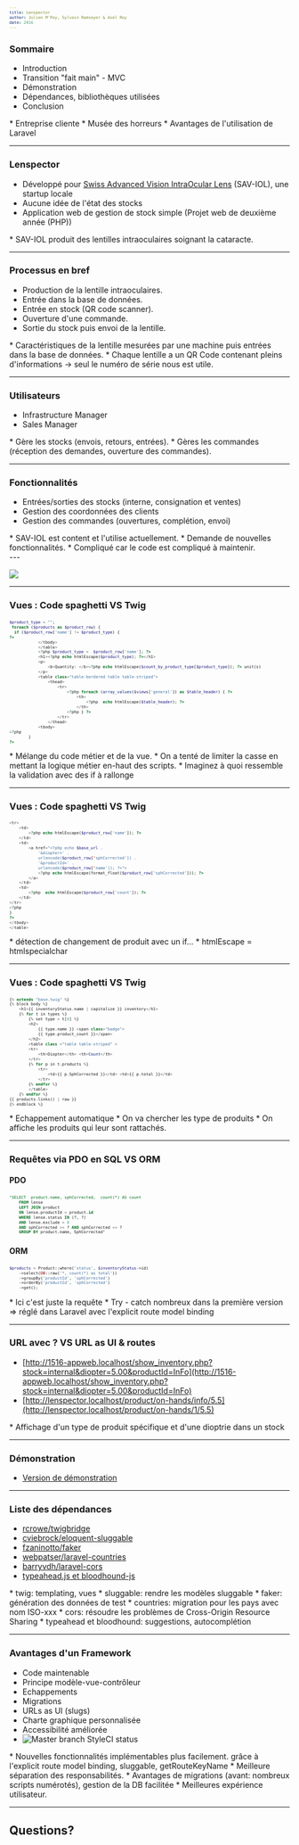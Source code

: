 ```yaml
---
title: Lenspector
author: Julien M'Poy, Sylvain Ramseyer & Axel Roy
date: 2016
---
```


### Sommaire

* Introduction
* Transition "fait main" - MVC
* Démonstration
* Dépendances, bibliothèques utilisées
* Conclusion

<div class="notes">
    * Entreprise cliente
    * Musée des horreurs
    * Avantages de l'utilisation de Laravel
</div>

---

### Lenspector

* Développé pour
[Swiss Advanced Vision IntraOcular Lens](http://www.sav-iol.com/) (SAV-IOL), une
startup locale
* Aucune idée de l'état des stocks
* Application web de gestion de stock simple (Projet web de deuxième année (PHP))


<div class="notes">
    * SAV-IOL produit des lentilles intraoculaires soignant la cataracte.
</div>

---

### Processus en bref

* Production de la lentille intraoculaires.
* Entrée dans la base de données.
* Entrée en stock (QR code scanner).
* Ouverture d'une commande.
* Sortie du stock puis envoi de la lentille.

<div class="notes">
    * Caractéristiques de la lentille mesurées par une machine puis entrées
    dans la base de données.
    * Chaque lentille a un QR Code contenant pleins d'informations -> seul
    le numéro de série nous est utile.
</div>

---

### Utilisateurs

* Infrastructure Manager
* Sales Manager

<div class="notes">
    * Gère les stocks (envois, retours, entrées).
    * Gères les commandes (réception des demandes, ouverture des commandes).
</div>

---

### Fonctionnalités

* Entrées/sorties des stocks (interne, consignation et ventes)
* Gestion des coordonnées des clients
* Gestion des commandes (ouvertures, complétion, envoi)

<div class="notes">
    * SAV-IOL est content et l'utilise actuellement.
    * Demande de nouvelles fonctionnalités.
        * Compliqué car le code est compliqué à maintenir.
</div>
---

![](http://ljdchost.com/xIkajiS.gif)

<!-- ![](http://ljdchost.com/18dVGUi.gif) -->

---

### Vues : Code spaghetti VS Twig

```php
$product_type = "";
 foreach ($products as $product_row) {
  if ($product_row['name'] != $product_type) {
?>
            </tbody>
            </table>
            <?php $product_type =  $product_row['name']; ?>
            <h1><?php echo htmlEscape($product_type); ?></h1>
            <p>
                <b>Quantity: </b><?php echo htmlEscape($count_by_product_type[$product_type]); ?> unit(s)
            </p>
            <table class="table-bordered table table-striped">
                <thead>
                    <tr>
                        <?php foreach (array_values($views['general']) as $table_header) { ?>
                            <th>
                                <?php  echo htmlEscape($table_header); ?>
                            </th>
                        <?php } ?>
                    </tr>
                </thead>
            <tbody>
<?php
        }
?>
```

<div class="notes">
    * Mélange du code métier et de la vue.
    * On a tenté de limiter la casse en mettant la logique métier en-haut
    des scripts.
    * Imaginez à quoi ressemble la validation avec des if à rallonge
</div>

---

### Vues : Code spaghetti VS Twig

```php
<tr>
    <td>
        <?php echo htmlEscape($product_row['name']); ?>
    </td>
    <td>
        <a href="<?php echo $base_url .
            '&diopter=' .
            urlencode($product_row['sphCorrected']) .
            '&productId=' .
            urlencode($product_row['name']); ?>">
            <?php echo htmlEscape(format_float($product_row['sphCorrected'])); ?>
        </a>
    </td>
    <td>
        <?php  echo htmlEscape($product_row['count']); ?>
    </td>
</tr>
<?php
}
?>
</tbody>
</table>
```

<div class="notes">
    * détection de changement de produit avec un if...
    * htmlEscape = htmlspecialchar
</div>

---

### Vues : Code spaghetti VS Twig

```php
{% extends "base.twig" %}
{% block body %}
    <h1>{{ inventoryStatus.name | capitalize }} inventory</h1>
    {% for t in types %}
        {% set type = t[0] %}
        <h2>
            {{ type.name }} <span class="badge">
            {{ type.product_count }}</span>
        </h2>
        <table class ="table table-striped" >
        <tr>
            <th>Diopter</th> <th>Count</th>
        </tr>
        {% for p in t.products %}
            <tr>
                <td>{{ p.SphCorrected }}</td> <td>{{ p.total }}</td>
            </tr>
        {% endfor %}
        </table>
    {% endfor %}
{{ products.links() | raw }}
{% endblock %}
```

<div class="notes">
    * Echappement automatique
    * On va chercher les type de produits
    * On affiche les produits qui leur sont rattachés.
</div>

---

### Requêtes via PDO en SQL VS ORM

#### PDO

```sql
"SELECT  product.name, sphCorrected,  count(*) AS count
    FROM lense
    LEFT JOIN product
    ON lense.productId = product.id
    WHERE lense.status IN (?, ?)
    AND lense.exclude = 0
    AND sphCorrected >= ? AND sphCorrected <= ?
    GROUP BY product.name, SphCorrected"
```

#### ORM

```php
$products = Product::where('status', $inventoryStatus->id)
    ->select(DB::raw('*, count(*) as total'))
    ->groupBy('productId', 'sphCorrected')
    ->orderBy('productId', 'sphCorrected')
    ->get();
```

<div class="notes">
    * Ici c'est juste la requête
    * Try - catch nombreux dans la première version => réglé dans Laravel
      avec l'explicit route model binding
</div>

---

### URL avec ? VS URL as UI & routes

* [http://1516-appweb.localhost/show_inventory.php?stock=internal&diopter=5.00&productId=InFo](http://1516-appweb.localhost/show_inventory.php?stock=internal&diopter=5.00&productId=InFo)
* [http://lenspector.localhost/product/on-hands/info/5.5](http://lenspector.localhost/product/on-hands/1/5.5)

<div class="notes">
    * Affichage d'un type de produit spécifique et d'une dioptrie dans un stock
</div>

---

### Démonstration

* [Version de démonstration](lenspector.srvz-webapp.he-arc.ch)

---

### Liste des dépendances

* [rcrowe/twigbridge](https://github.com/rcrowe/TwigBridge)
* [cviebrock/eloquent-sluggable](https://github.com/cviebrock/eloquent-sluggable)
* [fzaninotto/faker](https://github.com/fzaninotto/Faker)
* [webpatser/laravel-countries](https://github.com/webpatser/laravel-countries)
* [barryvdh/laravel-cors](https://github.com/barryvdh/laravel-cors)
* [typeahead.js et bloodhound-js](https://github.com/twitter/typeahead.js)

<div class="notes">
    * twig: templating, vues
    * sluggable: rendre les modèles sluggable
    * faker: génération des données de test
    * countries: migration pour les pays avec nom ISO-xxx
    * cors: résoudre les problèmes de Cross-Origin Resource Sharing
    * typeahead et bloodhound: suggestions, autocomplétion
</div>

---

<!-- ![](http://ljdchost.com/Lyb8RZa.gif) -->

### Avantages d'un Framework

* Code maintenable
* Principe modèle-vue-contrôleur
* Echappements
* Migrations
* URLs as UI (slugs)
* Charte graphique personnalisée
* Accessibilité améliorée
* ![Master branch StyleCI status](https://styleci.io/repos/69327879/shield?style=flat&branch=master)

<div class="notes">
    * Nouvelles fonctionnalités implémentables plus facilement. grâce à l'explicit
      route model binding, sluggable, getRouteKeyName
    * Meilleure séparation des responsabilités.
    * Avantages de migrations (avant: nombreux scripts numérotés),
        gestion de la DB facilitée
    * Meilleures expérience utilisateur.
</div>

---

## Questions?

<style>
.sourceCode {
    font-size: 80%;
    line-height: 80%;
    margin: 0 auto;
    overflow: hidden;
}
li p {
    margin: 5px
}
</style>
